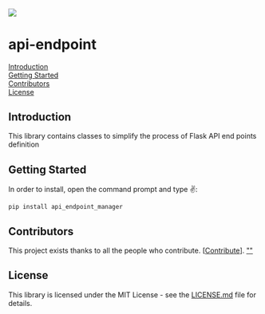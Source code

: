 <h6 align="left">
    <img src="https://cdnquakingaspen.s3.eu-central-1.amazonaws.com/quaking+aspen+logo+teal+full-02.png"  />
</h6>

# api-endpoint
[Introduction](#Introduction)\
[Getting Started](#Started)\
[Contributors](#Contributors)\
[License](#License)
<h2 id="Introduction">Introduction</h2>
This library contains classes to simplify the process of Flask API end points definition
 
<h2 id="Started">Getting Started</h2>
In order to install, open the command prompt and type ✌️:

```
pip install api_endpoint_manager
```



<h2 id="">Contributors</h2>

This project exists thanks to all the people who contribute. [[Contribute](CONTRIBUTING.md)].
<a href="https://github.com/Quakingaspen-codehub/api_endpoint/graphs/contributors">
""
</a>

<h2 id="License">License</h2>

This library is licensed under the MIT License - see the [LICENSE.md](LICENSE) file for details.
